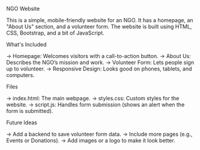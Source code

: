 NGO Website

This is a simple, mobile-friendly website for an NGO. It has a homepage, an "About Us" section, and a volunteer form. The website is built using HTML, CSS, Bootstrap, and a bit of JavaScript.

What's Included

-> Homepage: Welcomes visitors with a call-to-action button.
-> About Us: Describes the NGO’s mission and work.
-> Volunteer Form: Lets people sign up to volunteer.
-> Responsive Design: Looks good on phones, tablets, and computers.

Files

-> index.html: The main webpage.
-> styles.css: Custom styles for the website.
-> script.js: Handles form submission (shows an alert when the form is submitted).

Future Ideas

-> Add a backend to save volunteer form data.
-> Include more pages (e.g., Events or Donations).
-> Add images or a logo to make it look better.



